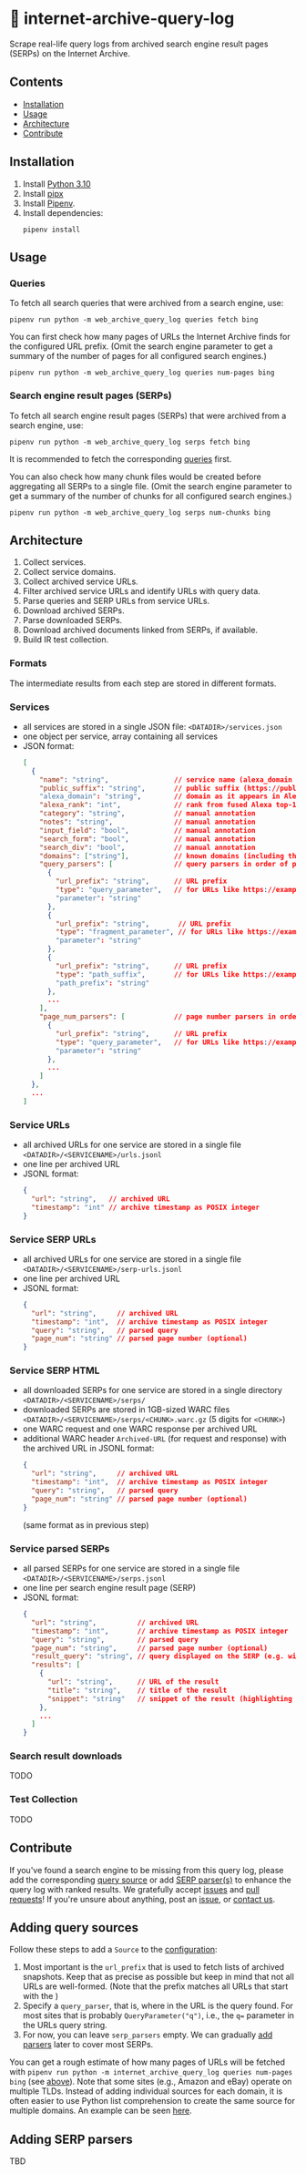 # 📜 internet-archive-query-log

Scrape real-life query logs from archived search engine result pages (SERPs) on the Internet Archive.

## Contents
- [Installation](#installation)
- [Usage](#usage)
- [Architecture](#architecture)
- [Contribute](#contribute)

## Installation

1. Install [Python 3.10](https://python.org/downloads/)
2. Install [pipx](https://pipxproject.github.io/pipx/installation/#install-pipx)
3. Install [Pipenv](https://pipenv.pypa.io/en/latest/install/#isolated-installation-of-pipenv-with-pipx).
4. Install dependencies:
    ```shell
    pipenv install
    ```
   
## Usage

### Queries

To fetch all search queries that were archived from a search engine, use:

```shell
pipenv run python -m web_archive_query_log queries fetch bing
```

You can first check how many pages of URLs the Internet Archive finds for the configured URL prefix.
(Omit the search engine parameter to get a summary of the number of pages for all configured search engines.)

```shell
pipenv run python -m web_archive_query_log queries num-pages bing
```

### Search engine result pages (SERPs)

To fetch all search engine result pages (SERPs) that were archived from a search engine, use:

```shell
pipenv run python -m web_archive_query_log serps fetch bing
```

It is recommended to fetch the corresponding [queries](#queries) first.

You can also check how many chunk files would be created before aggregating all SERPs to a single file.
(Omit the search engine parameter to get a summary of the number of chunks for all configured search engines.)

```shell
pipenv run python -m web_archive_query_log serps num-chunks bing
```

## Architecture

1. Collect services.
2. Collect service domains.
3. Collect archived service URLs.
4. Filter archived service URLs and identify URLs with query data.
5. Parse queries and SERP URLs from service URLs.
6. Download archived SERPs.
7. Parse downloaded SERPs.
8. Download archived documents linked from SERPs, if available.
9. Build IR test collection.

### Formats
The intermediate results from each step are stored in different formats.

### Services
- all services are stored in a single JSON file:
  `<DATADIR>/services.json`
- one object per service, array containing all services
- JSON format:
   ```json
   [
     {
       "name": "string",                // service name (alexa_domain - alexa_public_suffix)
       "public_suffix": "string",       // public suffix (https://publicsuffix.org/) of alexa_domain
       "alexa_domain": "string",        // domain as it appears in Alexa top-1M ranks
       "alexa_rank": "int",             // rank from fused Alexa top-1M rankings
       "category": "string",            // manual annotation
       "notes": "string",               // manual annotation
       "input_field": "bool",           // manual annotation
       "search_form": "bool",           // manual annotation
       "search_div": "bool",            // manual annotation
       "domains": ["string"],           // known domains (including the main domain)
       "query_parsers": [               // query parsers in order of precedence
         {
           "url_prefix": "string",      // URL prefix
           "type": "query_parameter",   // for URLs like https://example.com/search?q=foo
           "parameter": "string"
         },
         {
           "url_prefix": "string",       // URL prefix
           "type": "fragment_parameter", // for URLs like https://example.com/search#q=foo
           "parameter": "string"
         },
         {
           "url_prefix": "string",      // URL prefix
           "type": "path_suffix",       // for URLs like https://example.com/search/foo
           "path_prefix": "string"
         },
         ...
       ],
       "page_num_parsers": [            // page number parsers in order of precedence
         {
           "url_prefix": "string",      // URL prefix
           "type": "query_parameter",   // for URLs like https://example.com/search?q=foo
           "parameter": "string"
         },
         ...
       ]
     },
     ...
   ]
   ```

### Service URLs
- all archived URLs for one service are stored in a single file
  `<DATADIR>/<SERVICENAME>/urls.jsonl`
- one line per archived URL
- JSONL format:
   ```json
   {
     "url": "string",   // archived URL
     "timestamp": "int" // archive timestamp as POSIX integer
   }
   ```

### Service SERP URLs
- all archived URLs for one service are stored in a single file
  `<DATADIR>/<SERVICENAME>/serp-urls.jsonl`
- one line per archived URL
- JSONL format:
   ```json
   {
     "url": "string",     // archived URL
     "timestamp": "int",  // archive timestamp as POSIX integer
     "query": "string",   // parsed query
     "page_num": "string" // parsed page number (optional)
   }
   ```

### Service SERP HTML
- all downloaded SERPs for one service are stored in a single directory
  `<DATADIR>/<SERVICENAME>/serps/`
- downloaded SERPs are stored in 1GB-sized WARC files
  `<DATADIR>/<SERVICENAME>/serps/<CHUNK>.warc.gz` (5 digits for `<CHUNK>`)
- one WARC request and one WARC response per archived URL
- additional WARC header `Archived-URL` (for request and response) with the archived URL in JSONL format:
   ```json
   {
     "url": "string",     // archived URL
     "timestamp": "int",  // archive timestamp as POSIX integer
     "query": "string",   // parsed query
     "page_num": "string" // parsed page number (optional)
   }
   ```
  (same format as in previous step)

### Service parsed SERPs
- all parsed SERPs for one service are stored in a single file
  `<DATADIR>/<SERVICENAME>/serps.jsonl`
- one line per search engine result page (SERP)
- JSONL format:
   ```json
   {
     "url": "string",          // archived URL
     "timestamp": "int",       // archive timestamp as POSIX integer
     "query": "string",        // parsed query
     "page_num": "string",     // parsed page number (optional)
     "result_query": "string", // query displayed on the SERP (e.g. with spelling correction)
     "results": [
       {
         "url": "string",      // URL of the result
         "title": "string",    // title of the result
         "snippet": "string"   // snippet of the result (highlighting normalized to <em>)
       },
       ...
     ]
   }
   ```
  
### Search result downloads
TODO
  
### Test Collection
TODO

## Contribute

If you've found a search engine to be missing from this query log, please add the corresponding [query source](#adding-query-sources) or add [SERP parser(s)](#adding-serp-parsers) to enhance the query log with ranked results.
We gratefully accept [issues](https://git.webis.de/code-research/web-search/internet-archive-query-log/-/issues) and [pull requests](https://git.webis.de/code-research/web-search/internet-archive-query-log/-/merge_requests)!
If you're unsure about anything, post an [issue](https://git.webis.de/code-research/web-search/internet-archive-query-log/-/issues), or [contact us](mailto:jan.reimer@student.uni-halle.de).

## Adding query sources

Follow these steps to add a `Source` to the [configuration](web_archive_query_log/config.py):
1. Most important is the `url_prefix` that is used to fetch lists of archived snapshots. Keep that as precise as possible but keep in mind that not all URLs are well-formed. (Note that the prefix matches all URLs that start with the )
2. Specify a `query_parser`, that is, where in the URL is the query found. For most sites that is probably `QueryParameter("q")`, i.e., the `q=` parameter in the URLs query string.
3. For now, you can leave `serp_parsers` empty. We can gradually [add parsers](#adding-serp-parsers) later to cover most SERPs.

You can get a rough estimate of how many pages of URLs will be fetched with `pipenv run python -m internet_archive_query_log queries num-pages bing` (see [above](#queries)).
Note that some sites (e.g., Amazon and eBay) operate on multiple TLDs. Instead of adding individual sources for each domain, it is often easier to use Python list comprehension to create the same source for multiple domains.
An example can be seen [here](https://git.webis.de/code-research/web-search/web-archive-query-log/-/blob/d6d927248e0c215cffe68d064097a7290ee47de0/internet_archive_query_log/config.py#L193-L200).

## Adding SERP parsers

TBD
